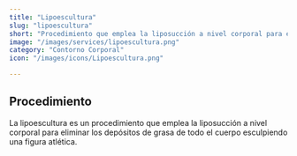 ```yaml
---
title: "Lipoescultura"
slug: "lipoescultura"
short: "Procedimiento que emplea la liposucción a nivel corporal para esculpir una figura atlética."
image: "/images/services/lipoescultura.png"
category: "Contorno Corporal"
icon: "/images/icons/Lipoescultura.png"

---
```

## Procedimiento
La lipoescultura es un procedimiento que emplea la liposucción a nivel corporal para eliminar los depósitos de grasa de todo el cuerpo esculpiendo una figura atlética.